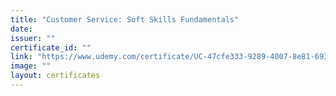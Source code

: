 ```yaml
---
title: "Customer Service: Soft Skills Fundamentals"
date: 
issuer: ""
certificate_id: ""
link: "https://www.udemy.com/certificate/UC-47cfe333-9289-4007-8e81-69323ae9e8ec/"
image: ""
layout: certificates
---
```

